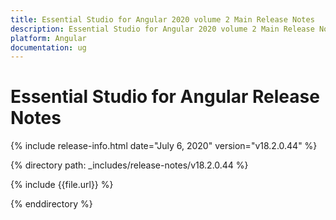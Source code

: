 ```yaml
---
title: Essential Studio for Angular 2020 volume 2 Main Release Notes  
description: Essential Studio for Angular 2020 volume 2 Main Release Notes  
platform: Angular
documentation: ug
---
```


# Essential Studio for Angular  Release Notes  

{% include release-info.html date="July 6, 2020"  version="v18.2.0.44" %} 


{% directory path: _includes/release-notes/v18.2.0.44 %}

{% include {{file.url}} %}

{% enddirectory %}